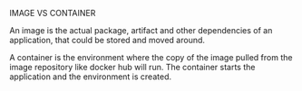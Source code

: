 IMAGE VS CONTAINER

An image is the actual package, artifact and other dependencies of an application, that could be stored and moved around.

A container is the environment where the copy of the image pulled from the image repository like docker  hub will run. The container starts the application and the environment is created.
